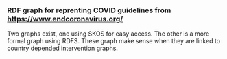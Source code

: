 ### RDF graph for reprenting COVID guidelines from https://www.endcoronavirus.org/

Two graphs exist, one using SKOS for easy access. The other is a more formal graph using RDFS.
These graph make sense when they are linked to country depended intervention graphs.



